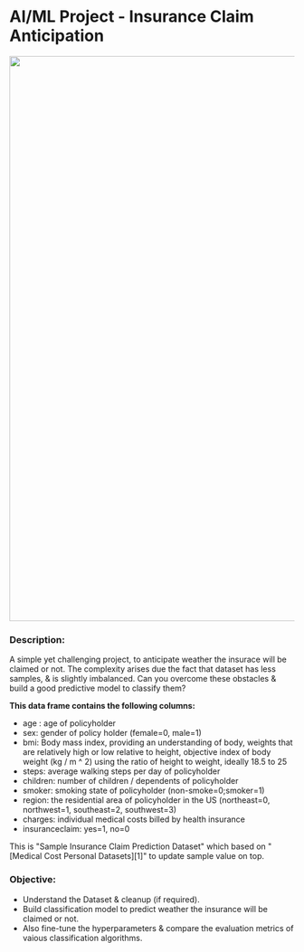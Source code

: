 # AI/ML Project - Insurance Claim Anticipation

<p align="center"><img src="https://user-images.githubusercontent.com/54996245/141758659-95fbcedc-ecb2-4213-859c-765541a3ef3f.jpg" style="width: 1000px;"/></p>

### Description:

A simple yet challenging project, to anticipate weather the insurace will be claimed or not.
The complexity arises due the fact that dataset has less samples, & is slightly imbalanced.
Can you overcome these obstacles & build a good predictive model to classify them?

**This data frame contains the following columns:**

* age : age of policyholder
* sex: gender of policy holder (female=0, male=1)
* bmi: Body mass index, providing an understanding of body, weights that are relatively high or low relative to height, objective index of body weight (kg / m ^ 2) using the ratio of height to weight, ideally 18.5 to 25
* steps: average walking steps per day of policyholder
* children: number of children / dependents of policyholder
* smoker: smoking state of policyholder (non-smoke=0;smoker=1)
* region: the residential area of policyholder in the US (northeast=0, northwest=1, southeast=2, southwest=3)
* charges: individual medical costs billed by health insurance
* insuranceclaim: yes=1, no=0

This is "Sample Insurance Claim Prediction Dataset" which based on "[Medical Cost Personal Datasets][1]" to update sample value on top.

### Objective:
- Understand the Dataset & cleanup (if required).
- Build classification model to predict weather the insurance will be claimed or not.
- Also fine-tune the hyperparameters & compare the evaluation metrics of vaious classification algorithms.
